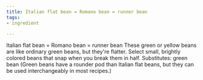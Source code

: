 ```yaml
---
title: Italian flat bean = Romano bean = runner bean
tags:
- ingredient

---
```

Italian flat bean = Romano bean = runner bean These green or yellow beans are like ordinary green beans, but they're flatter. Select small, brightly colored beans that snap when you break them in half. Substitutes: green bean (Green beans have a rounder pod than Italian flat beans, but they can be used interchangeably in most recipes.)
